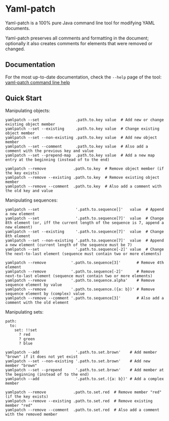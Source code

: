 # Yaml-patch

Yaml-patch is a 100% pure Java command line tool for modifying YAML documents.

Yaml-patch preserves all comments and formatting in the document; optionally it also creates comments for elements that were removed or changed.

## Documentation

For the most up-to-date documentation, check the `--help` page of the tool: [yaml-patch command line help](https://aunkrig.github.io/yaml-patch/Main.main(String[]).html)

## Quick Start

Manipulating objects:

    yamlpatch --set                .path.to.key value  # Add new or change existing object member
    yamlpatch --set --existing     .path.to.key value  # Change existing object member
    yamlpatch --set --non-existing .path.to.key value  # Add new object member
    yamlpatch --set --comment      .path.to.key value  # Also add a comment with the previous key and value
    yamlpatch --set --prepend-map  .path.to.key value  # Add a new map entry at the beginning (instead of to the end)

    yamlpatch --remove            .path.to.key  # Remove object member (if the key exists)
    yamlpatch --remove --existing .path.to.key  # Remove existing object member
    yamlpatch --remove --comment  .path.to.key  # Also add a comment with the old key and value

Manipulating sequences:

    yamlpatch --set                '.path.to.sequence[]'   value  # Append a new element
    yamlpatch --set                '.path.to.sequence[7]'  value  # Change 8th element (or, iff the current length of the sequence is 7, append a new element)
    yamlpatch --set --existing     '.path.to.sequence[7]'  value  # Change 8th element
    yamlpatch --set --non-existing '.path.to.sequence[7]'  value  # Append a new element (current length of the sequence must be 7)
    yamlpatch --set                '.path.to.sequence[-2]' value  # Change the next-to-last element (sequence must contain two or more elements)

    yamlpatch --remove           '.path.to.sequence[3]'       # Remove 4th element
    yamlpatch --remove           '.path.to.sequence[-2]'      # Remove next-to-last element (sequence must contain two or more elements)
    yamlpatch --remove           '.path.to.sequence.alpha'    # Remove sequence element by value
    yamlpatch --remove           '.path.to.sequence.({a: b})' # Remove sequence element by (complex) value
    yamlpatch --remove --comment '.path.to.sequence[3]'       # Also add a comment with the old element

Manipulating sets:

    path:
      to:
        set: !!set
          ? red
          ? green
          ? blue

    yamlpatch --add                '.path.to.set.brown'    # Add member "brown" if it does not yet exist
    yamlpatch --set --non-existing '.path.to.set.brown'    # Add new member "brown"
    yamlpatch --set --prepend      '.path.to.set.brown'    # Add member at the beginning (instead of to the end)
    yamlpatch --add                '.path.to.set.({a: b})' # Add a complex member

    yamlpatch --remove            .path.to.set.red  # Remove member "red" (if the key exists)
    yamlpatch --remove --existing .path.to.set.red  # Remove existing member "red"
    yamlpatch --remove --comment  .path.to.set.red  # Also add a comment with the removed member

